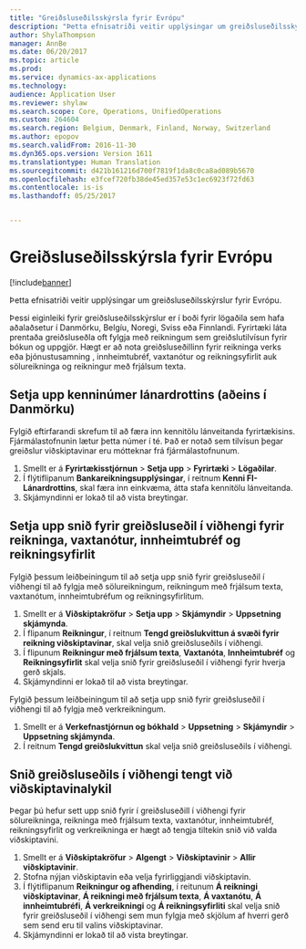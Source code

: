```yaml
---
title: "Greiðsluseðilsskýrsla fyrir Evrópu"
description: "Þetta efnisatriði veitir upplýsingar um greiðsluseðilsskýrslur fyrir Evrópu."
author: ShylaThompson
manager: AnnBe
ms.date: 06/20/2017
ms.topic: article
ms.prod: 
ms.service: dynamics-ax-applications
ms.technology: 
audience: Application User
ms.reviewer: shylaw
ms.search.scope: Core, Operations, UnifiedOperations
ms.custom: 264604
ms.search.region: Belgium, Denmark, Finland, Norway, Switzerland
ms.author: epopov
ms.search.validFrom: 2016-11-30
ms.dyn365.ops.version: Version 1611
ms.translationtype: Human Translation
ms.sourcegitcommit: d421b161216d700f7819f1da8c0ca8ad089b5670
ms.openlocfilehash: e3fcef720fb38de45ed357e53c1ec6923f72fd63
ms.contentlocale: is-is
ms.lasthandoff: 05/25/2017


---
```


# <a name="payment-slip-report-for-europe"></a>Greiðsluseðilsskýrsla fyrir Evrópu

[!include[banner](../includes/banner.md)]


Þetta efnisatriði veitir upplýsingar um greiðsluseðilsskýrslur fyrir Evrópu.

Þessi eiginleiki fyrir greiðsluseðilsskýrslur er í boði fyrir lögaðila sem hafa aðalaðsetur í Danmörku, Belgíu, Noregi, Sviss eða Finnlandi. Fyrirtæki láta prentaða greiðsluseðla oft fylgja með reikningum sem greiðslutilvísun fyrir bókun og uppgjör. Hægt er að nota greiðsluseðillinn fyrir reikninga verks eða þjónustusamning , innheimtubréf, vaxtanótur og reikningsyfirlit auk sölureikninga og reikningur með frjálsum texta.

## <a name="set-up-a-creditor-id-number-denmark-only"></a>Setja upp kenninúmer lánardrottins (aðeins í Danmörku)
Fylgið eftirfarandi skrefum til að færa inn kennitölu lánveitanda fyrirtækisins. Fjármálastofnunin lætur þetta númer í té. Það er notað sem tilvísun þegar greiðslur viðskiptavinar eru mótteknar frá fjármálastofnunum.

1.  Smellt er á **Fyrirtækisstjórnun** &gt; **Setja upp** &gt; **Fyrirtæki** &gt; **Lögaðilar**.
2.  Í flýtiflipanum **Bankareikningsupplýsingar**, í reitnum **Kenni FI-Lánardrottins**, skal færa inn einkvæma, átta stafa kennitölu lánveitanda.
3.  Skjámyndinni er lokað til að vista breytingar.

## <a name="set-up-a-payment-slip-attachment-format-for-invoices-interest-notes-collection-letters-and-account-statements"></a>Setja upp snið fyrir greiðsluseðil í viðhengi fyrir reikninga, vaxtanótur, innheimtubréf og reikningsyfirlit
Fylgið þessum leiðbeiningum til að setja upp snið fyrir greiðsluseðil í viðhengi til að fylgja með sölureikningum, reikningum með frjálsum texta, vaxtanótum, innheimtubréfum og reikningsyfirlitum.

1.  Smellt er á **Viðskiptakröfur** &gt; **Setja upp** &gt; **Skjámyndir** &gt; **Uppsetning skjámynda**.
2.  Í flipanum **Reikningur**, í reitnum **Tengd greiðslukvittun á svæði fyrir reikning viðskiptavinar**, skal velja snið greiðsluseðils í viðhengi.
3.  Í flipunum **Reikningur með frjálsum texta**, **Vaxtanóta**, **Innheimtubréf** og **Reikningsyfirlit** skal velja snið fyrir greiðsluseðil í viðhengi fyrir hverja gerð skjals.
4.  Skjámyndinni er lokað til að vista breytingar.

Fylgið þessum leiðbeiningum til að setja upp snið fyrir greiðsluseðil í viðhengi til að fylgja með verkreikningum.

1.  Smellt er á **Verkefnastjórnun og bókhald** &gt; **Uppsetning** &gt; **Skjámyndir** &gt; **Uppsetning skjámynda**.
2.  Í reitnum **Tengd greiðslukvittun** skal velja snið greiðsluseðils í viðhengi.

## <a name="assign-a-payment-slip-attachment-format-to-a-customer-account"></a>Snið greiðsluseðils í viðhengi tengt við viðskiptavinalykil
Þegar þú hefur sett upp snið fyrir í greiðsluseðill í viðhengi fyrir sölureikninga, reikninga með frjálsum texta, vaxtanótur, innheimtubréf, reikningsyfirlit og verkreikninga er hægt að tengja tiltekin snið við valda viðskiptavini.

1.  Smellt er á **Viðskiptakröfur** &gt; **Algengt** &gt; **Viðskiptavinir** &gt; **Allir viðskiptavinir**.
2.  Stofna nýjan viðskiptavin eða velja fyrirliggjandi viðskiptavin.
3.  Í flýtiflipanum **Reikningur og afhending**, í reitunum **Á reikningi viðskiptavinar**, **Á reikningi með frjálsum texta**, **Á vaxtanótu**, **Á innheimtubréfi**, **Á verkreikningi** og **Á reikningsyfirliti** skal velja snið fyrir greiðsluseðil í viðhengi sem mun fylgja með skjölum af hverri gerð sem send eru til valins viðskiptavinar.
4.  Skjámyndinni er lokað til að vista breytingar.





